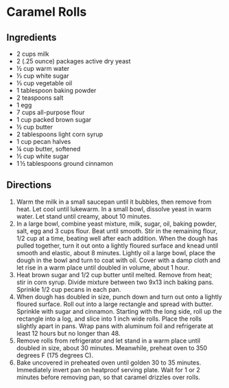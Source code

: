 # Caramel Rolls
## Ingredients
  - 2 cups milk
  - 2 (.25 ounce) packages active dry yeast
  - ½ cup warm water
  - ⅓ cup white sugar
  - ⅓ cup vegetable oil
  - 1 tablespoon baking powder
  - 2 teaspoons salt
  - 1 egg
  - 7 cups all-purpose flour
  - 1 cup packed brown sugar
  - ½ cup butter
  - 2 tablespoons light corn syrup
  - 1 cup pecan halves
  - ¼ cup butter, softened
  - ½ cup white sugar
  - 1 ½ tablespoons ground cinnamon 

## Directions
  1. Warm the milk in a small saucepan until it bubbles, then remove from heat. Let cool until lukewarm. In a small bowl, dissolve yeast in warm water. Let stand until creamy, about 10 minutes.
  2. In a large bowl, combine yeast mixture, milk, sugar, oil, baking powder, salt, egg and 3 cups flour. Beat until smooth. Stir in the remaining flour, 1/2 cup at a time, beating well after each addition. When the dough has pulled together, turn it out onto a lightly floured surface and knead until smooth and elastic, about 8 minutes. Lightly oil a large bowl, place the dough in the bowl and turn to coat with oil. Cover with a damp cloth and let rise in a warm place until doubled in volume, about 1 hour.
  3. Heat brown sugar and 1/2 cup butter until melted. Remove from heat; stir in corn syrup. Divide mixture between two 9x13 inch baking pans. Sprinkle 1/2 cup pecans in each pan.
  4. When dough has doubled in size, punch down and turn out onto a lightly floured surface. Roll out into a large rectangle and spread with butter. Sprinkle with sugar and cinnamon. Starting with the long side, roll up the rectangle into a log, and slice into 1 inch wide rolls. Place the rolls slightly apart in pans. Wrap pans with aluminum foil and refrigerate at least 12 hours but no longer than 48.
  5. Remove rolls from refrigerator and let stand in a warm place until doubled in size, about 30 minutes. Meanwhile, preheat oven to 350 degrees F (175 degrees C).
  6. Bake uncovered in preheated oven until golden 30 to 35 minutes. Immediately invert pan on heatproof serving plate. Wait for 1 or 2 minutes before removing pan, so that caramel drizzles over rolls.
